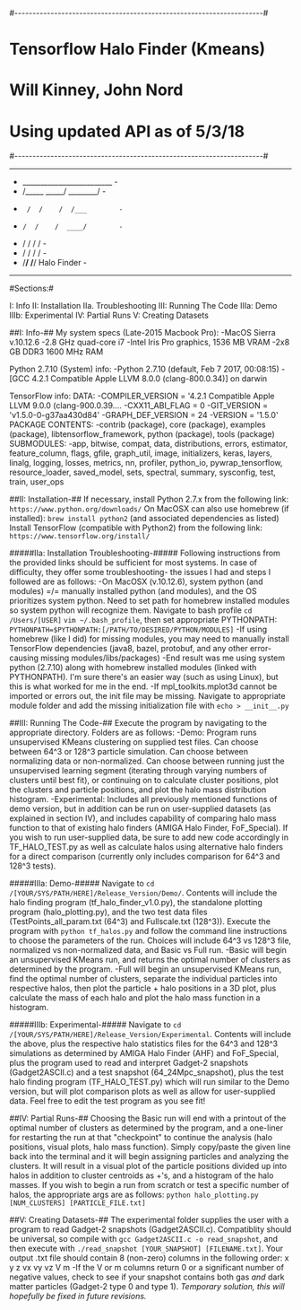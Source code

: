 #---------------------------------------------------------------------#
#                    Tensorflow Halo Finder (Kmeans)		      #
#                       Will Kinney, John Nord                        #
#                    Using updated API as of 5/3/18  	              #
#---------------------------------------------------------------------#

-------------------------------
-  _________________________  -
- /_____   _____/  ________/  -
-      /  /    /  /___        -
-     /  /    /  ____/        -
-    /  /    /  /             -
-   /  /    /  /              -
-  /__/    /__/  Halo Finder  -
-------------------------------


#Sections:#

I: 		Info
II: 		Installation
IIa.	 	Troubleshooting
III: 		Running The Code
IIIa:	 	Demo
IIIb:	 	Experimental
IV:		Partial Runs
V: 		Creating Datasets




##I: Info-##
My system specs (Late-2015 Macbook Pro):
	-MacOS Sierra v.10.12.6
	-2.8 GHz quad-core i7
	-Intel Iris Pro graphics, 1536 MB VRAM
	-2x8 GB DDR3 1600 MHz RAM

Python 2.7.10 (System) info:
	-Python 2.7.10 (default, Feb  7 2017, 00:08:15) 
	-[GCC 4.2.1 Compatible Apple LLVM 8.0.0 (clang-800.0.34)] on darwin

TensorFlow info:
	DATA:
		-COMPILER_VERSION = '4.2.1 Compatible Apple LLVM 9.0.0 (clang-900.0.39....
		-CXX11_ABI_FLAG = 0
    		-GIT_VERSION = 'v1.5.0-0-g37aa430d84'
    		-GRAPH_DEF_VERSION = 24
    		-VERSION = '1.5.0'
    	PACKAGE CONTENTS:
    		-contrib (package), core (package), examples (package), libtensorflow_framework, python (package), tools (package)
    	SUBMODULES:
    		-app, bitwise, compat, data, distributions, errors, estimator, feature_column, flags, gfile, graph_util, image, initializers, keras, layers, linalg, logging, losses, metrics, nn, profiler, python_io, pywrap_tensorflow, resource_loader, saved_model, sets, spectral, summary, sysconfig, test, train, user_ops



##II: Installation-##
If necessary, install Python 2.7.x from the following link:
	`https://www.python.org/downloads/`
On MacOSX can also use homebrew (if installed):
	`brew install python2` (and associated dependencies as listed)
Install TensorFlow (compatible with Python2) from the following link:
	`https://www.tensorflow.org/install/`

#####IIa: Installation Troubleshooting-#####
Following instructions from the provided links should be sufficient for most systems. In case of difficulty, they offer some troubleshooting- the issues I had and steps I followed are as follows:
		-On MacOSX (v.10.12.6), system python (and modules) =/= manually installed python (and modules), and the OS prioritizes system python. Need to set path for homebrew installed modules so system python will recognize them. Navigate to bash profile `cd /Users/[USER]` `vim ~/.bash_profile`, then set appropriate PYTHONPATH: `PYTHONPATH=$PYTHONPATH:[/PATH/TO/DESIRED/PYTHON/MODULES]`
		-If using homebrew (like I did) for missing modules, you may need to manually install TensorFlow dependencies (java8, bazel, protobuf, and any other error-causing missing modules/libs/packages)
		-End result was me using system python (2.7.10) along with homebrew installed modules (linked with PYTHONPATH). I'm sure there's an easier way (such as using Linux), but this is what worked for me in the end.
		-If mpl_toolkits.mplot3d cannot be imported or errors out, the init file may be missing. Navigate to appropriate module folder and add the missing initialization file with `echo > __init__.py`



##III: Running The Code-##
Execute the program by navigating to the appropriate directory. Folders are as follows:
	-Demo:
		Program runs unsupervised KMeans clustering on supplied test files. Can choose between 64^3 or 128^3 particle simulation. Can choose between normalizing data or non-normalized. Can choose between running just the unsupervised learning segment (iterating through varying numbers of clusters until best fit), or continuing on to calculate cluster positions, plot the clusters and particle positions, and plot the halo mass distribution histogram.
	-Experimental:
		Includes all previously mentioned functions of demo version, but in addition can be run on user-supplied datasets (as explained in section IV), and includes capability of comparing halo mass function to that of existing halo finders (AMIGA Halo Finder, FoF_Special). If you wish to run user-supplied data, be sure to add new code accordingly in TF_HALO_TEST.py as well as calculate halos using alternative halo finders for a direct comparison (currently only includes comparison for 64^3 and 128^3 tests).

#####IIIa: Demo-#####
Navigate to `cd /[YOUR/SYS/PATH/HERE]/Release_Version/Demo/`. Contents will include the halo finding program (tf_halo_finder_v1.0.py), the standalone plotting program (halo_plotting.py), and the two test data files (TestPoints_all_param.txt (64^3) and Fullscale.txt (128^3)). Execute the program with `python tf_halos.py` and follow the command line instructions to choose the parameters of the run. Choices will include 64^3 vs 128^3 file, normalized vs non-normalized data, and Basic vs Full run.
	-Basic will begin an unsupervised KMeans run, and returns the optimal number of clusters as determined by the program.
	-Full will begin an unsupervised KMeans run, find the optimal number of clusters, separate the individual particles into respective halos, then plot the particle + halo positions in a 3D plot, plus calculate the mass of each halo and plot the halo mass function in a histogram.

#####IIIb: Experimental-#####
Navigate to `cd /[YOUR/SYS/PATH/HERE]/Release_Version/Experimental`. Contents will include the above, plus the respective halo statistics files for the 64^3 and 128^3 simulations as determined by AMIGA Halo Finder (AHF) and FoF_Special, plus the program used to read and interpret Gadget-2 snapshots (Gadget2ASCII.c) and a test snapshot (64_24Mpc_snapshot), plus the test halo finding program (TF_HALO_TEST.py) which will run similar to the Demo version, but will plot comparison plots as well as allow for user-supplied data. Feel free to edit the test program as you see fit!



##IV: Partial Runs-##
Choosing the Basic run will end with a printout of the optimal number of clusters as determined by the program, and a one-liner for restarting the run at that "checkpoint" to continue the analysis (halo positions, visual plots, halo mass function). Simply copy/paste the given line back into the terminal and it will begin assigning particles and analyzing the clusters. It will result in a visual plot of the particle positions divided up into halos in addition to cluster centroids as +'s, and a histogram of the halo masses.
If you wish to begin a run from scratch or test a specific number of halos, the appropriate args are as follows:
	`python halo_plotting.py [NUM_CLUSTERS] [PARTICLE_FILE.txt]`



##V: Creating Datasets-##
The experimental folder supplies the user with a program to read Gadget-2 snapshots (Gadget2ASCII.c). Compatiblity should be universal, so compile with `gcc Gadget2ASCII.c -o read_snapshot`, and then execute with `./read_snapshot [YOUR_SNAPSHOT] [FILENAME.txt]`. Your output .txt file should contain 8 (non-zero) columns in the following order:
			x	y	z	vx	vy	vz	V	m
	-If the V or m columns return 0 or a significant number of negative values, check to see if your snapshot contains both gas *and* dark matter particles (Gadget-2 type 0 and type 1). *Temporary solution, this will hopefully be fixed in future revisions.*





